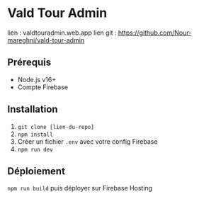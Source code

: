 # Vald Tour Admin
lien : valdtouradmin.web.app
lien git : https://github.com/Nour-mareghni/vald-tour-admin

## Prérequis
- Node.js v16+
- Compte Firebase

## Installation
1. `git clone [lien-du-repo]`
2. `npm install`
3. Créer un fichier `.env` avec votre config Firebase
4. `npm run dev`

## Déploiement
`npm run build` puis déployer sur Firebase Hosting